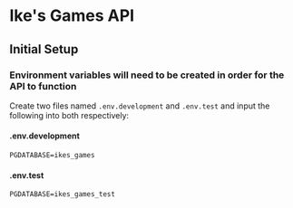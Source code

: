 # Ike's Games API

## Initial Setup

### Environment variables will need to be created in order for the API to function

Create two files named `.env.development` and `.env.test` and input the following into both respectively:
#### .env.development
```
PGDATABASE=ikes_games
```
#### .env.test
```
PGDATABASE=ikes_games_test
```

